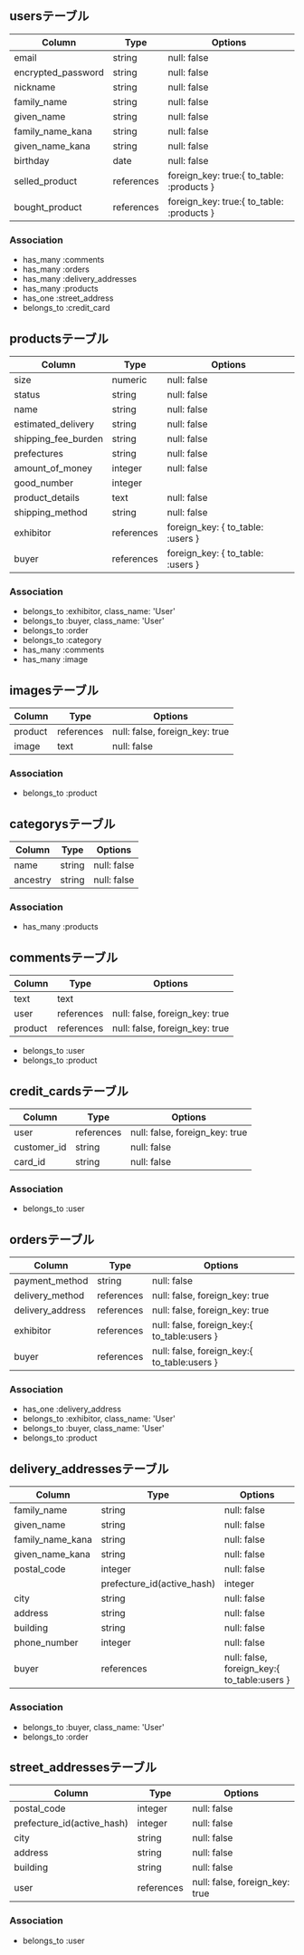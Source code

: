 ## usersテーブル
|Column|Type|Options|
|------|----|-------|
|email|string|null: false|
|encrypted_password|string|null: false|
|nickname|string|null: false|
|family_name|string|null: false|
|given_name|string|null: false|
|family_name_kana|string|null: false|
|given_name_kana|string|null: false|
|birthday|date|null: false|
|selled_product|references|foreign_key: true:{ to_table: :products }|
|bought_product|references|foreign_key: true:{ to_table: :products }|

### Association
- has_many :comments
- has_many :orders
- has_many :delivery_addresses
- has_many :products
- has_one :street_address
- belongs_to :credit_card

## productsテーブル
|Column|Type|Options|
|------|----|-------|
|size|numeric|null: false|
|status|string|null: false|
|name|string|null: false|
|estimated_delivery|string|null: false|
|shipping_fee_burden|string|null: false|
|prefectures|string|null: false|
|amount_of_money|integer|null: false|
|good_number|integer|
|product_details|text|null: false|
|shipping_method|string|null: false|
|exhibitor|references|foreign_key: { to_table: :users }|
|buyer|references|foreign_key: { to_table: :users }|
### Association
- belongs_to :exhibitor, class_name: 'User'
- belongs_to :buyer, class_name: 'User'
- belongs_to :order
- belongs_to :category
- has_many :comments
- has_many :image
## imagesテーブル
|Column|Type|Options|
|------|----|-------|
|product|references|null: false, foreign_key: true|
|image|text|null: false|
### Association
- belongs_to :product

## categorysテーブル
|Column|Type|Options|
|------|----|-------|
|name|string|null: false|
|ancestry|string|null: false|
### Association
- has_many :products

## commentsテーブル
|Column|Type|Options|
|------|----|-------|
|text|text|
|user|references|null: false, foreign_key: true|
|product|references|null: false, foreign_key: true|
- belongs_to :user
- belongs_to :product


## credit_cardsテーブル
|Column|Type|Options|
|------|----|-------|
|user|references|null: false, foreign_key: true|
|customer_id|string|null: false|
|card_id|string|null: false|
### Association
- belongs_to :user


## ordersテーブル
|Column|Type|Options|
|------|----|-------|
|payment_method|string|null: false|
|delivery_method|references|null: false, foreign_key: true|
|delivery_address|references|null: false, foreign_key: true|
|exhibitor|references|null: false, foreign_key:{ to_table:users }|
|buyer|references|null: false, foreign_key:{ to_table:users }|
### Association
- has_one :delivery_address
- belongs_to :exhibitor, class_name: 'User'
- belongs_to :buyer, class_name: 'User'
- belongs_to :product

## delivery_addressesテーブル
|Column|Type|Options|
|------|----|-------|
|family_name|string|null: false|
|given_name|string|null: false|
|family_name_kana|string|null: false|
|given_name_kana|string|null: false|
|postal_code|integer|null: false|
||prefecture_id(active_hash)|integer|null: false|
|city|string|null: false|
|address|string|null: false|
|building|string|null: false|
|phone_number|integer|null: false|
|buyer|references|null: false, foreign_key:{ to_table:users }|
### Association
- belongs_to :buyer, class_name: 'User'
- belongs_to :order

## street_addressesテーブル
|Column|Type|Options|
|------|----|-------|
|postal_code|integer|null: false|
|prefecture_id(active_hash)|integer|null: false|
|city|string|null: false|
|address|string|null: false|
|building|string|null: false|
|user|references|null: false, foreign_key: true|
### Association
- belongs_to :user